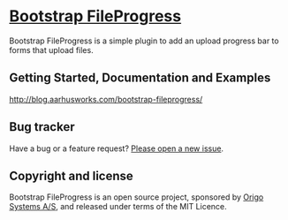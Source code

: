 # [Bootstrap FileProgress](https://github.com/bootstrap-fileprogress/)

Bootstrap FileProgress is a simple plugin to add an upload progress bar
to forms that upload files.

## Getting Started, Documentation and Examples
http://blog.aarhusworks.com/bootstrap-fileprogress/

## Bug tracker

Have a bug or a feature request? [Please open a new issue](https://github.com/jakobadam/bootstrap-fileprogress/issues).

## Copyright and license

Bootstrap FileProgress is an open source project, sponsored by [Origo
Systems A/S](https://origo.io), and released under terms of the MIT Licence.
